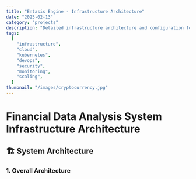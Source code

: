```yaml
---
title: "Entasis Engine - Infrastructure Architecture"
date: "2025-02-13"
category: "projects"
description: "Detailed infrastructure architecture and configuration for digital asset data analysis system"
tags:
  [
    "infrastructure",
    "cloud",
    "kubernetes",
    "devops",
    "security",
    "monitoring",
    "scaling",
  ]
thumbnail: "/images/cryptocurrency.jpg"
---
```


# Financial Data Analysis System Infrastructure Architecture

## 🏗️ System Architecture

### 1. Overall Architecture

